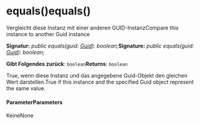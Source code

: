 # <a name="equals"></a><span data-ttu-id="54e33-101">equals()</span><span class="sxs-lookup"><span data-stu-id="54e33-101">equals()</span></span>




<span data-ttu-id="54e33-102">Vergleicht diese Instanz mit einer anderen GUID-Instanz</span><span class="sxs-lookup"><span data-stu-id="54e33-102">Compare this instance to another Guid instance</span></span>

<span data-ttu-id="54e33-103">**Signatur:** _public equals(guid: [Guid](../sp-core-library/guid.md)): boolean;_</span><span class="sxs-lookup"><span data-stu-id="54e33-103">**Signature:** _public equals(guid: [Guid](../sp-core-library/guid.md)): boolean;_</span></span>

<span data-ttu-id="54e33-104">**Gibt Folgendes zurück**: `boolean`</span><span class="sxs-lookup"><span data-stu-id="54e33-104">**Returns**: `boolean`</span></span>



<span data-ttu-id="54e33-105">True, wenn diese Instanz und das angegebene Guid-Objekt den gleichen Wert darstellen.</span><span class="sxs-lookup"><span data-stu-id="54e33-105">True if this instance and the specified Guid object represent the same value.</span></span>

#### <a name="parameters"></a><span data-ttu-id="54e33-106">Parameter</span><span class="sxs-lookup"><span data-stu-id="54e33-106">Parameters</span></span>
<span data-ttu-id="54e33-107">Keine</span><span class="sxs-lookup"><span data-stu-id="54e33-107">None</span></span>


